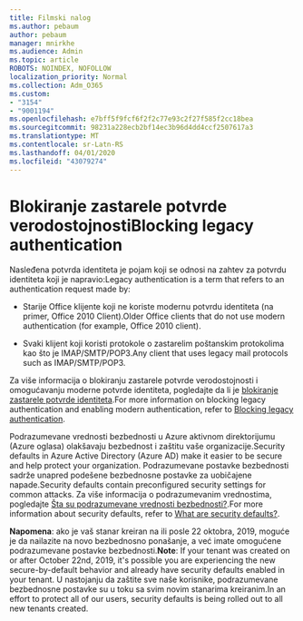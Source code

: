 ```yaml
---
title: Filmski nalog
ms.author: pebaum
author: pebaum
manager: mnirkhe
ms.audience: Admin
ms.topic: article
ROBOTS: NOINDEX, NOFOLLOW
localization_priority: Normal
ms.collection: Adm_O365
ms.custom:
- "3154"
- "9001194"
ms.openlocfilehash: e7bff5f9fcf6f2f2c77e93c2f27f585f2cc18bea
ms.sourcegitcommit: 98231a228ecb2bf14ec3b96d4dd4ccf2507617a3
ms.translationtype: MT
ms.contentlocale: sr-Latn-RS
ms.lasthandoff: 04/01/2020
ms.locfileid: "43079274"
---
```

# <a name="blocking-legacy-authentication"></a><span data-ttu-id="196e7-102">Blokiranje zastarele potvrde verodostojnosti</span><span class="sxs-lookup"><span data-stu-id="196e7-102">Blocking legacy authentication</span></span>

<span data-ttu-id="196e7-103">Nasleđena potvrda identiteta je pojam koji se odnosi na zahtev za potvrdu identiteta koji je napravio:</span><span class="sxs-lookup"><span data-stu-id="196e7-103">Legacy authentication is a term that refers to an authentication request made by:</span></span>

- <span data-ttu-id="196e7-104">Starije Office klijente koji ne koriste modernu potvrdu identiteta (na primer, Office 2010 Client).</span><span class="sxs-lookup"><span data-stu-id="196e7-104">Older Office clients that do not use modern authentication (for example, Office 2010 client).</span></span>

- <span data-ttu-id="196e7-105">Svaki klijent koji koristi protokole o zastarelim poštanskim protokolima kao što je IMAP/SMTP/POP3.</span><span class="sxs-lookup"><span data-stu-id="196e7-105">Any client that uses legacy mail protocols such as IMAP/SMTP/POP3.</span></span>

<span data-ttu-id="196e7-106">Za više informacija o blokiranju zastarele potvrde verodostojnosti i omogućavanju moderne potvrde identiteta, pogledajte da li je [blokiranje zastarele potvrde identiteta](https://docs.microsoft.com/azure/active-directory/conditional-access/concept-conditional-access-block-legacy-authentication).</span><span class="sxs-lookup"><span data-stu-id="196e7-106">For more information on blocking legacy authentication and enabling modern authentication, refer to [Blocking legacy authentication](https://docs.microsoft.com/azure/active-directory/conditional-access/concept-conditional-access-block-legacy-authentication).</span></span>

<span data-ttu-id="196e7-107">Podrazumevane vrednosti bezbednosti u Azure aktivnom direktorijumu (Azure oglasa) olakšavaju bezbednost i zaštitu vaše organizacije.</span><span class="sxs-lookup"><span data-stu-id="196e7-107">Security defaults in Azure Active Directory (Azure AD) make it easier to be secure and help protect your organization.</span></span> <span data-ttu-id="196e7-108">Podrazumevane postavke bezbednosti sadrže unapred podešene bezbednosne postavke za uobičajene napade.</span><span class="sxs-lookup"><span data-stu-id="196e7-108">Security defaults contain preconfigured security settings for common attacks.</span></span>
<span data-ttu-id="196e7-109">Za više informacija o podrazumevanim vrednostima, pogledajte [Šta su podrazumevane vrednosti bezbednosti?](https://docs.microsoft.com/azure/active-directory/fundamentals/concept-fundamentals-security-defaults).</span><span class="sxs-lookup"><span data-stu-id="196e7-109">For more information about security defaults, refer to [What are security defaults?](https://docs.microsoft.com/azure/active-directory/fundamentals/concept-fundamentals-security-defaults).</span></span> 

<span data-ttu-id="196e7-110">**Napomena**: ako je vaš stanar kreiran na ili posle 22 oktobra, 2019, moguće je da nailazite na novo bezbednosno ponašanje, a već imate omogućene podrazumevane postavke bezbednosti.</span><span class="sxs-lookup"><span data-stu-id="196e7-110">**Note**:  If your tenant was created on or after October 22nd, 2019, it's possible you are experiencing the new secure-by-default behavior and already have security defaults enabled in your tenant.</span></span>  <span data-ttu-id="196e7-111">U nastojanju da zaštite sve naše korisnike, podrazumevane bezbednosne postavke su u toku sa svim novim stanarima kreiranim.</span><span class="sxs-lookup"><span data-stu-id="196e7-111">In an effort to protect all of our users, security defaults is being rolled out to all new tenants created.</span></span>
